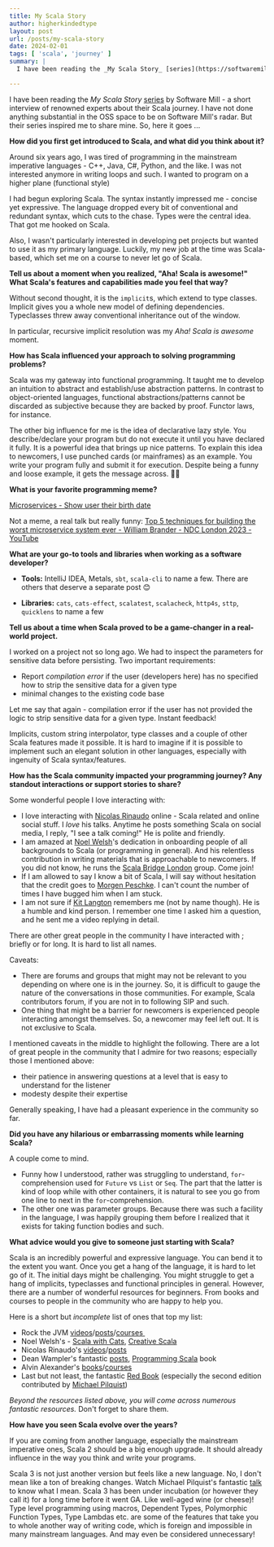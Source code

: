 ```yaml
---
title: My Scala Story
author: higherkindedtype
layout: post
url: /posts/my-scala-story
date: 2024-02-01
tags: [ 'scala', 'journey' ]
summary: |
  I have been reading the _My Scala Story_ [series](https://softwaremill.com/blog/?tag=myscalastory) by Software Mill - a short interview of renowned experts about their Scala journey. I have not done anything substantial in the OSS space to be on Software Mill's radar. But their series inspired me to share mine. So, here it goes ...

---
```


I have been reading the _My Scala Story_ [series](https://softwaremill.com/blog/?tag=myscalastory) by Software Mill - a short interview of renowned experts about their Scala journey. I have not done anything substantial in the OSS space to be on Software Mill's radar. But their series inspired me to share mine. So, here it goes ...

**How did you first get introduced to Scala, and what did you think about it?**

Around six years ago, I was tired of programming in the mainstream imperative languages - C++, Java, C#, Python, and the like. I was not interested anymore in writing loops and such. I wanted to program on a higher plane (functional style)

I had begun exploring Scala. The syntax instantly impressed me - concise yet expressive. The language dropped every bit of conventional and redundant syntax, which cuts to the chase. Types were the central idea. That got me hooked on Scala.

Also, I wasn't particularly interested in developing pet projects but wanted to use it as my primary language. Luckily, my new job at the time was Scala-based, which set me on a course to never let go of Scala.

**Tell us about a moment when you realized, "Aha! Scala is awesome!" What Scala's features and capabilities made you feel that way?**

Without second thought, it is the `implicit`s, which extend to type classes. Implicit gives you a whole new model of defining dependencies. Typeclasses threw away conventional inheritance out of the window.

In particular, recursive implicit resolution was my _Aha! Scala is awesome_ moment.

**How has Scala influenced your approach to solving programming problems?**

Scala was my gateway into functional programming. It taught me to develop an intuition to abstract and establish/use abstraction patterns. In contrast to object-oriented languages, functional abstractions/patterns cannot be discarded as subjective because they are backed by proof. Functor laws, for instance.

The other big influence for me is the idea of declarative lazy style. You describe/declare your program but do not execute it until you have declared it fully. It is a powerful idea that brings up nice patterns. To explain this idea to newcomers, I use punched cards (or mainframes) as an example. You write your program fully and submit it for execution. Despite being a funny and loose example, it gets the message across. 🤷‍♂️

**What is your favorite programming meme?**

[Microservices - Show user their birth date](https://www.youtube.com/watch?v=y8OnoxKotPQ)

Not a meme, a real talk but really funny:
[Top 5 techniques for building the worst microservice system ever - William Brander - NDC London 2023 - YouTube](https://youtu.be/88_LUw1Wwe4)

**What are your go-to tools and libraries when working as a software developer?**

- **Tools:** IntelliJ IDEA, Metals, `sbt`, `scala-cli` to name a few. There are others that deserve a separate post 😊

- **Libraries:** `cats`, `cats-effect`, `scalatest`, `scalacheck`, `http4s`, `sttp`, `quicklens` to name a few

**Tell us about a time when Scala proved to be a game-changer in a real-world project.**

I worked on a project not so long ago. We had to inspect the parameters for sensitive data before persisting. Two important requirements:
- Report *compilation error* if the user (developers here) has no specified how to strip the sensitive data for a given type
- minimal changes to the existing code base

Let me say that again - compilation error if the user has not provided the logic to strip sensitive data for a given type. Instant feedback!

Implicits, custom string interpolator, type classes and a couple of other Scala features made it possible. It is hard to imagine if it is possible to implement such an elegant solution in other languages, especially with ingenuity of Scala syntax/features.

**How has the Scala community impacted your programming journey? Any standout interactions or support stories to share?**

Some wonderful people I love interacting with:

- I love interacting with [Nicolas Rinaudo](https://nrinaudo.github.io) online - Scala related and online social stuff. I *love* his talks. Anytime he posts something Scala on social media, I reply, "I see a talk coming!" He is polite and friendly.
- I am amazed at [Noel Welsh](https://noelwelsh.com/)'s dedication in onboarding people of all backgrounds to Scala (or programming in general). And his relentless contribution in writing materials that is approachable to newcomers. If you did not know, he runs the [Scala Bridge London](https://www.scalabridgelondon.org/) group. Come join!
- If I am allowed to say I know a bit of Scala, I will say without hesitation that the credit goes to [Morgen Peschke](https://github.com/morgen-peschke). I can't count the number of times I have bugged him when I am stuck.
- I am not sure if [Kit Langton](https://www.kitlangton.com/) remembers me (not by name though). He is a humble and kind person. I remember one time I asked him a question, and he sent me a video replying in detail.

There are other great people in the community I have interacted with ; briefly or for long. It is hard to list all names.

Caveats:

- There are forums and groups that might may not be relevant to you depending on where one is in the journey. So, it is difficult to gauge the nature of the conversations in those communities. For example, Scala contributors forum, if you are not in to following SIP and such.
- One thing that might be a barrier for newcomers is experienced people interacting amongst themselves. So, a newcomer may feel left out. It is not exclusive to Scala.

I mentioned caveats in the middle to highlight the following. There are a lot of great people in the community that I admire for two reasons; especially those I mentioned above:

- their patience in answering questions at a level that is easy to understand for the listener
- modesty despite their expertise

Generally speaking, I have had a pleasant experience in the community so far.

**Did you have any hilarious or embarrassing moments while learning Scala?**

A couple come to mind.
- Funny how I understood, rather was struggling to understand, `for`-comprehension used for `Future` vs `List` or `Seq`.  The part that the latter is kind of loop while with other containers, it is natural to see you go from one line to next in the `for`-comprehension.
- The other one was parameter groups. Because there was such a facility in the language, I was happily grouping them before I realized that it exists for taking function bodies and such.

**What advice would you give to someone just starting with Scala?**

Scala is an incredibly powerful and expressive language. You can bend it to the extent you want. Once you get a hang of the language, it is hard to let go of it. The initial days might be challenging. You might struggle to get a hang of implicits, typeclasses and functional principles in general. However, there are a number of wonderful resources for beginners. From books and courses to people in the community who are happy to help you.

Here is a short but *incomplete* list of ones that top my list:

- Rock the JVM [videos](https://youtube.com/rockthejvm)/[posts](https://blog.rockthejvm.com/)/[courses ](https://rockthejvm.com)
- Noel Welsh's - [Scala with Cats](https://www.scalawithcats.com), [Creative Scala](https://creativescala.org)
- Nicolas Rinaudo's [videos](https://www.youtube.com/results?search_query=nicolas+rinaudo+scala)/[posts](https://nrinaudo.github.io/articles.html)
- Dean Wampler's fantastic [posts](https://medium.com/scala-3), [Programming Scala](https://www.oreilly.com/library/view/programming-scala-3rd/9781492077886/) book
- Alvin Alexander's [books](https://alvinalexander.com/alvin-alexander-books/)/[courses](https://alvinalexander.com/video-course/intro-scala-3/introduction)
- Last but not least, the fantastic [Red Book](https://www.manning.com/books/functional-programming-in-scala-second-edition) (especially the second edition contributed by [Michael Pilquist](https://mpilquist.github.io/about/))

*Beyond the resources listed above, you will come across numerous fantastic resources.* Don't forget to share them.

**How have you seen Scala evolve over the years?**

If you are coming from another language, especially the mainstream imperative ones, Scala 2 should be a big enough upgrade. It should already influence in the way you think and write your programs.

Scala 3 is not just another version but feels like a new language. No, I don't mean like a ton of breaking changes. Watch Michael Pilquist's fantastic [talk](https://www.youtube.com/watch?v=Ljw87JbzdMA) to know what I mean. Scala 3 has been under incubation (or however they call it) for a long time before it went GA. Like well-aged wine (or cheese)! Type level programming using macros, Dependent Types, Polymorphic Function Types, Type Lambdas etc. are some of the features that take you to whole another way of writing code, which is foreign and impossible in many mainstream languages. And may even be considered unnecessary!


[^1]: His wonderful Scala macros site is currently down.
